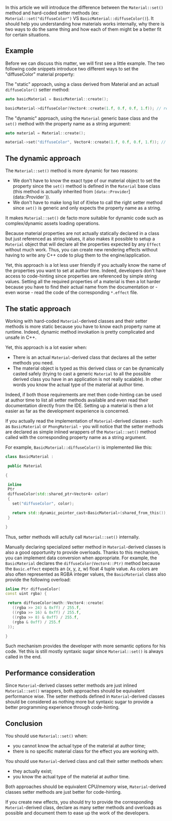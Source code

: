 In this article we will introduce the difference between the `Material::set()` method and hard-coded setter methods (ex: `Material::set("diffuseColor")` VS `BasicMaterial::diffuseColor()`). It should help you understanding how materials works internally, why there is two ways to do the same thing and how each of them might be a better fit for certain situations.

Example
-------

Before we can discuss this matter, we will first see a little example. The two following code snippets introduce two different ways to set the "diffuseColor" material property:

The "static" approach, using a class derived from Material and an actuall `diffuseColor()` setter method:


```cpp
auto basicMaterial = BasicMaterial::create();

basicMaterial->diffuseColor(Vector4::create(1.f, 0.f, 0.f, 1.f)); // red 
```


The "dynamic" approach, using the `Material` generic base class and the `set()` method with the property name as a string argument:


```cpp
auto material = Material::create();

material->set("diffuseColor", Vector4::create(1.f, 0.f, 0.f, 1.f)); // red 
```


The dynamic approach
--------------------

The `Material::set()` method is more dynamic for two reasons:

-   We don't have to know the exact type of our material object to set the property since the `set()` method is defined in the `Material` base class (this method is actually inherited from `[data::Provider`](data::Provider`)).
-   We don't have to make long list of if/else to call the right setter method since `set()` is generic and only expects the property name as a string.

It makes `Material::set()` de facto more suitable for dynamic code such as complex/dynamic assets loading operations.

Because material properties are not actually statically declared in a class but just referenced as string values, it also makes it possible to setup a `Material` object that will declare all the properties expected by any `Effect` without much work. Thus, you can create new rendering effects without having to write any C++ code to plug them to the engine/application.

Yet, this approach is a lot less user friendly if you actually know the name of the properties you want to set at author time. Indeed, developers don't have access to code-hinting since properties are referenced by simple string values. Setting all the required properties of a material is then a lot harder because you have to find their actual name from the documentation or - even worse - read the code of the corresponding `*.effect` file.

The static approach
-------------------

Working with hard-coded `Material`-derived classes and their setter methods is more static because you have to know each property name at runtime. Indeed, dynamic method invokation is pretty complicated and unsafe in C++.

Yet, this approach is a lot easier when:

-   There is an actual `Material`-derived class that declares all the setter methods you need.
-   The material object is typed as this derived class or can be dynamically casted safely (trying to cast a generic `Material` to all the possible derived class you have in an application is not really scalable). In other words you know the actual type of the material at author time.

Indeed, if both those requirements are met then code-hinting can be used at author time to list all setter methods available and even read their documentation directly from the IDE. Setting up a material is then a lot easier as far as the development experience is concerned.

If you actually read the implementation of `Material`-derived classes - such as `BasicMaterial` or `PhongMaterial` - you will notice that the setter methods are declared as simple inlined wrappers of the `Material::set()` method called with the corresponding property name as a string argument.

For example, `BasicMaterial::diffuseColor()` is implemented like this:


```cpp
class BasicMaterial :

 public Material

{

 inline
 Ptr
 diffuseColor(std::shared_ptr<Vector4> color)
 {
   set("diffuseColor", color);

   return std::dynamic_pointer_cast<BasicMaterial>(shared_from_this());
 }

} 
```


Thus, setter methods will actully call `Material::set()` internally.

Manually declaring specialized setter method in `Material`-derived classes is also a good opportunity to provide overloads. Thanks to this mechanism, you can implement data conversion when appropriate. For example, the `BasicMaterial` declares the `diffuseColor(Vector4::Ptr)` method because the `Basic.effect` expects an (x, y, z, w) float 4 tuple value. As colors are also often represented as RGBA integer values, the `BasicMaterial` class also provide the following overload:


```cpp
inline Ptr diffuseColor(
const uint rgba) {

 return diffuseColor(math::Vector4::create(
   ((rgba >> 24) & 0xff) / 255.f,
   ((rgba >> 16) & 0xff) / 255.f,
   ((rgba >> 8) & 0xff) / 255.f,
   (rgba & 0xff) / 255.f
 ));

} 
```


Such mechanism provides the developer with more semantic options for his code. Yet this is still mostly syntaxic sugar since `Material::set()` is always called in the end.

Performance consideration
-------------------------

Since `Material`-derived classes setter methods are just inlined `Material::set()` wrappers, both approaches should be equivalent performance wise. The setter methods defined in `Material`-derived classes should be considered as nothing more but syntaxic sugar to provide a better programming experience through code-hinting.

Conclusion
----------

You should use `Material::set()` when:

-   you cannot know the actual type of the material at author time;
-   there is no specific material class for the effect you are working with.

You should use `Material`-derived class and call their setter methods when:

-   they actually exist;
-   you know the actual type of the material at author time.

Both approaches should be equivalent CPU/memory wise, `Material`-derived classes setter methods are just better for code-hinting.

If you create new effects, you should try to provide the corresponding `Material`-derived class, declare as many setter methods and overloads as possible and document them to ease up the work of the developers.

